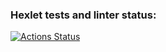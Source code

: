 ### Hexlet tests and linter status:
[![Actions Status](https://github.com/tulolo287/python-project-49/actions/workflows/hexlet-check.yml/badge.svg)](https://github.com/tulolo287/python-project-49/actions)